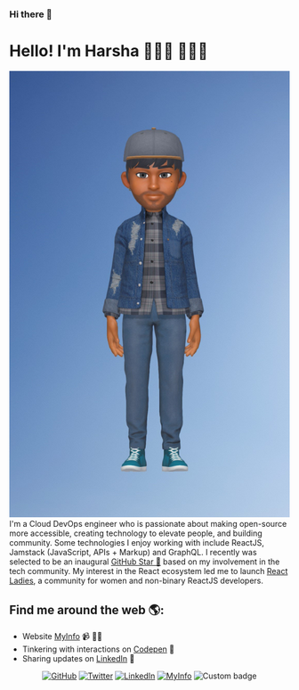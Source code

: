 ### Hi there 👋

<!--
**harshagv/harshagv** is a ✨ _special_ ✨ repository because its `README.md` (this file) appears on your GitHub profile.

Here are some ideas to get you started:

- 🔭 I’m currently working on ...
- 🌱 I’m currently learning ...
- 👯 I’m looking to collaborate on ...
- 🤔 I’m looking for help with ...
- 💬 Ask me about ...
- 📫 How to reach me: ...
- 😄 Pronouns: ...
- ⚡ Fun fact: ...
-->


# Hello! I'm Harsha 👋👋🏾 👨🏾‍💻

<img src="https://github.com/harshagv/harshagv/blob/master/20200407_153146.jpg" alt="banner that says Harsha - cloud devops engineer, content creator and community organizer alongside a cartoon illustration of Harsha">
I'm a Cloud DevOps engineer who is passionate about making open-source more accessible, creating technology to elevate people, and building community. Some technologies I enjoy working with include ReactJS, Jamstack (JavaScript, APIs + Markup) and GraphQL. I recently was selected to be an inaugural <a href="https://stars.github.com/">GitHub Star 🌟</a> based on my involvement in the tech community.  My interest in the React ecosystem led me to launch <a href="https://www.meetup.com/React-Ladies/">React Ladies</a>, a community for women and non-binary ReactJS developers.


## Find me around the web 🌎:
- Website <a href="https://harshagv.wixsite.com/myinfo">MyInfo</a> 📹 ✍🏾
- Tinkering with interactions on <a href="https://codepen.io/m0nica"> Codepen</a> 🏓
- Sharing updates on <a href="https://www.linkedin.com/in/monicampowell/">LinkedIn</a> 💼


<p align="center">
	<a href="https://github.com/harshagv"><img src="https://img.shields.io/github/followers/harshagv.svg?label=GitHub&style=social" alt="GitHub"></a>
	<a href="https://twitter.com/harsha_gv"><img src="https://img.shields.io/twitter/follow/harsha_gv?label=Twitter&style=social" alt="Twitter"></a>
	<a href="https://www.linkedin.com/in/harshagv"><img src="https://img.shields.io/badge/LinkedIn--_.svg?style=social&logo=linkedin" alt="LinkedIn"></a>
	<a href="https://harshagv.wixsite.com/myinfo"><img src="https://static.parastorage.com/unpkg/@wix/marketing-header-and-footer@1.0.2268/dist/statics/assets/wixLogo.svg?style=social&logo=MyInfo" alt="MyInfo"></a>
	<img alt="Custom badge" src="https://img.shields.io/endpoint?label=MyInfo&style=social&url=https%3A%2F%2Fwww.wix.com%2F">
</p>

